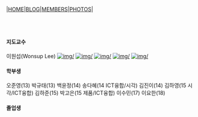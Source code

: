|[HOME](README.md)|[BLOG](blog.md)|[MEMBERS](members.md)|[PHOTOS](photos.md)|

<br><br>
#### 지도교수
이원섭(Wonsup Lee) [![img/](icon_www_50.png)](https://handonghci.github.io/WonsupLee/) [![img/](icon_github_50.png)]() [![img/](icon_linkedin_50.png)]() [![img/](icon_facebook_50.png)]() [![img/](icon_instagram_50.png)]()

#### 학부생
오준영(13)
박규태(13)
백윤정(14)
송다혜(14 ICT융합/시각)
김진이(14)
김하영(15 시각/ICT융합)
김하준(15)
박고은(15 제품/ICT융합)
이수민(17)
이요한(18)

#### 졸업생


